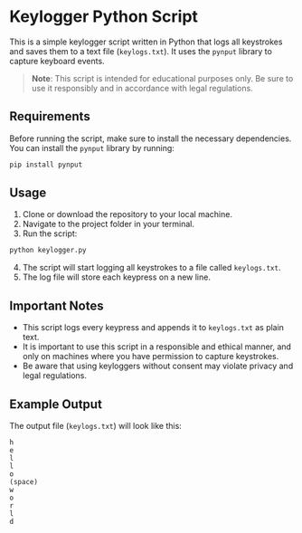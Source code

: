 # Keylogger Python Script

This is a simple keylogger script written in Python that logs all keystrokes and saves them to a text file (`keylogs.txt`). It uses the `pynput` library to capture keyboard events.

> **Note**: This script is intended for educational purposes only. Be sure to use it responsibly and in accordance with legal regulations.

## Requirements

Before running the script, make sure to install the necessary dependencies. You can install the `pynput` library by running:

```bash
pip install pynput
```

## Usage

1. Clone or download the repository to your local machine.
2. Navigate to the project folder in your terminal.
3. Run the script:

```bash
python keylogger.py
```

4. The script will start logging all keystrokes to a file called `keylogs.txt`.
5. The log file will store each keypress on a new line.

## Important Notes

- This script logs every keypress and appends it to `keylogs.txt` as plain text.
- It is important to use this script in a responsible and ethical manner, and only on machines where you have permission to capture keystrokes.
- Be aware that using keyloggers without consent may violate privacy and legal regulations.

## Example Output

The output file (`keylogs.txt`) will look like this:

```
h
e
l
l
o
(space)
w
o
r
l
d
```
